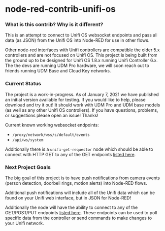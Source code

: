 # node-red-contrib-unifi-os

### What is this contrib? Why is it different?
This is an attempt to connect to Unifi OS websocket endpoints and pass all data (as JSON) from the Unifi OS into Node-RED for use in other flows.

Other node-red interfaces with Unifi controllers are compatible the older 5.x controllers and are not focused on Unifi OS. This project is being built from the ground up to be designed for Unifi OS 1.8.x running Unifi Controller 6.x. The the devs are running UDM Pro hardware, we will soon reach out to friends running UDM Base and Cloud Key networks.

### Current Status
The project is a work-in-progress. As of January 7, 2021 we have published an initial version available for testing. If you would like to help, please download and try it out! It should work with UDM Pro and UDM base models (as well as any other Unifi OS controllers). If you have questions, problems, or suggestions please open an issue! Thanks!

Current known working websocket endpoints:
- `/proxy/network/wss/s/default/events`
- `/api/ws/system`

Additionally there is a `unifi-get-requestor` node which should be able to connect with HTTP GET to any of the GET endpoints [listed here](https://ubntwiki.com/products/software/unifi-controller/api).

### Next Project Goals
The big goal of this project is to have push notifications from camera events (person detection, doorbell rings, motion alerts) into Node-RED flows.

Additional push notifications will include all of the Unifi data which can be found on your Unifi web interface, but in JSON for Node-RED!

Additionally the node will have the ability to connect to any of the GET/POST/PUT endpoints [listed here](https://ubntwiki.com/products/software/unifi-controller/api). These endpoints can be used to poll specific data from the controller or send commands to make changes to your Unifi network.
